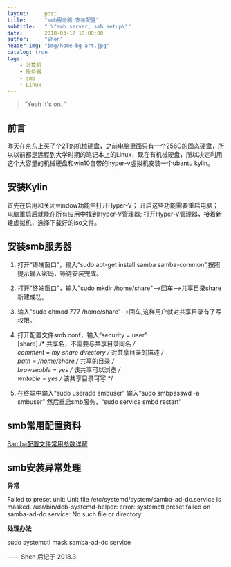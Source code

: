 ```yaml
---
layout:     post
title:      "smb服务器 安装配置"
subtitle:   " \"smb server, smb setup\""
date:       2018-03-17 10:00:00
author:     "Shen"
header-img: "img/home-bg-art.jpg"
catalog: true
tags:
    - 计算机
    - 服务器
    - smb
    - Linux
---
```


> “Yeah It's on. ”


## 前言

昨天在京东上买了个2T的机械硬盘，之前电脑里面只有一个256G的固态硬盘，所以以前都是远程到大学时期的笔记本上的Linux，现在有机械硬盘，所以决定利用这个大容量的机械硬盘和win10自带的hyper-v虚拟机安装一个ubantu kylin。

## 安装Kylin

首先在启用和关闭window功能中打开Hyper-V；
开启这些功能需要重启电脑；
电脑重启后就能在所有应用中找到Hyper-V管理器;
打开Hyper-V管理器，接着新建虚拟机，选择下载好的iso文件。

## 安装smb服务器

1. 打开“终端窗口”，输入“sudo apt-get install samba samba-common”,按照提示输入密码，等待安装完成。

2. 打开"终端窗口"，输入"sudo mkdir /home/share"-->回车-->共享目录share新建成功。

3. 输入"sudo chmod 777 /home/share"-->回车,这样用户就对共享目录有了写权限。

4. 打开配置文件smb.conf，输入“security = user”  
   [share]                      /* 共享名，不需要与共享目录同名 */  
   comment = my share directory /* 对共享目录的描述 */  
   path = /home/share           /* 共享的目录 */  
   browseable = yes             /* 该共享可以浏览 */  
   writable = yes               /* 该共享目录可写 */  

5. 在终端中输入“sudo useradd smbuser”
   输入“sudo smbpasswd -a smbuser”
   然后重启smb服务，“sudo service smbd restart” 

## smb常用配置资料

[Samba配置文件常用参数详解](http://blog.51cto.com/yuanbin/115761)

## smb安装异常处理    

**异常**  

Failed to preset unit: Unit file /etc/systemd/system/samba-ad-dc.service is masked.
/usr/bin/deb-systemd-helper: error: systemctl preset failed on samba-ad-dc.service: No such file or directory

**处理办法**

sudo systemctl mask samba-ad-dc.service

—— Shen 后记于 2018.3